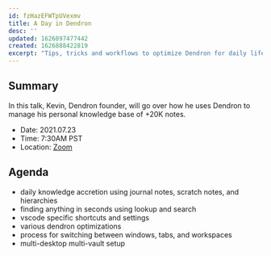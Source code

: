 ```yaml
---
id: fzHazEFWTpUVexmv
title: A Day in Dendron
desc: ''
updated: 1626897477442
created: 1626888422819
excerpt: "Tips, tricks and workflows to optimize Dendron for daily life"
---
```

## Summary

In this talk, Kevin, Dendron founder, will go over how he uses Dendron to manage his personal knowledge base of +20K notes. 

- Date: 2021.07.23
- Time: 7:30AM PST
- Location: [Zoom](https://zoom.us/j/92645248829?pwd=aVRoQ01PNXdtRDR2QjZ3a0JJeWJoQT09)

## Agenda
- daily knowledge accretion using journal notes, scratch notes, and hierarchies
- finding anything in seconds using lookup and search
- vscode specific shortcuts and settings 
- various dendron optimizations 
- process for switching between windows, tabs, and workspaces
- multi-desktop multi-vault setup

